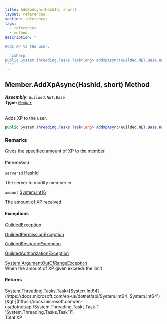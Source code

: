 ```yaml
---
title: AddXpAsync(HashId, short)
layout: references
section: references
tags:
  - references
  - method
description: "

Adds XP to the user.

```csharp
public System.Threading.Tasks.Task<long> AddXpAsync(Guilded.NET.Base.HashId serverId, short amount);
```"
---
```


## Member.AddXpAsync(HashId, short) Method
###### **Assembly:** `Guilded.NET.Base`<br/>**Type:** [`Member`](Member 'Guilded.NET.Base.Servers.Member')

Adds XP to the user.

```csharp
public System.Threading.Tasks.Task<long> AddXpAsync(Guilded.NET.Base.HashId serverId, short amount);
```

### Remarks
  
Gives the specified [amount](Member.AddXpAsync(HashId,short)#Guilded.NET.Base.Servers.Member.AddXpAsync(Guilded.NET.Base.HashId,short).amount 'Guilded.NET.Base.Servers.Member.AddXpAsync(Guilded.NET.Base.HashId, short).amount') of XP to the member.
#### Parameters

<a name='Guilded.NET.Base.Servers.Member.AddXpAsync(Guilded.NET.Base.HashId,short).serverId'></a>

`serverId` [HashId](HashId 'Guilded.NET.Base.HashId')

The server to modify member in

<a name='Guilded.NET.Base.Servers.Member.AddXpAsync(Guilded.NET.Base.HashId,short).amount'></a>

`amount` [System.Int16](https://docs.microsoft.com/en-us/dotnet/api/System.Int16 'System.Int16')

The amount of XP received

#### Exceptions

[GuildedException](GuildedException 'Guilded.NET.Base.GuildedException')

[GuildedPermissionException](GuildedPermissionException 'Guilded.NET.Base.GuildedPermissionException')

[GuildedResourceException](GuildedResourceException 'Guilded.NET.Base.GuildedResourceException')

[GuildedAuthorizationException](GuildedAuthorizationException 'Guilded.NET.Base.GuildedAuthorizationException')

[System.ArgumentOutOfRangeException](https://docs.microsoft.com/en-us/dotnet/api/System.ArgumentOutOfRangeException 'System.ArgumentOutOfRangeException')  
When the amount of XP given exceeds the limit

#### Returns
[System.Threading.Tasks.Task&lt;](https://docs.microsoft.com/en-us/dotnet/api/System.Threading.Tasks.Task-1 'System.Threading.Tasks.Task`1')[System.Int64](https://docs.microsoft.com/en-us/dotnet/api/System.Int64 'System.Int64')[&gt;](https://docs.microsoft.com/en-us/dotnet/api/System.Threading.Tasks.Task-1 'System.Threading.Tasks.Task`1')  
Total XP